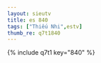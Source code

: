 ```yaml
--- 
layout: sieutv
title: es 840
tags: ["Thiếu Nhi",estv]
thumb_re: q7t1840
---
```

{% include q7t1 key="840" %} 
